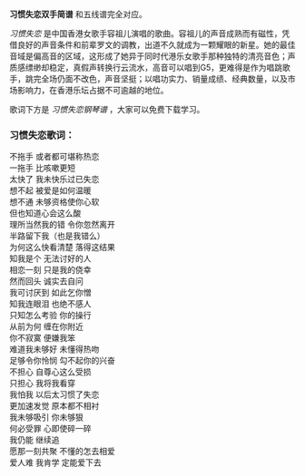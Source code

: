 

**习惯失恋双手简谱** 和五线谱完全对应。

_习惯失恋_
是中国香港女歌手容祖儿演唱的歌曲。容祖儿的声音成熟而有磁性，凭借良好的声音条件和前辈罗文的调教，出道不久就成为一颗耀眼的新星。她的最佳音域是偏高音的区域，这形成了她异于同时代港乐女歌手那种独特的清亮音色；声质感缥缈却稳定，真假声转换行云流水，高音可以唱到G5，更难得是作为唱跳歌手，跳完全场仍面不改色，声音坚挺；以唱功实力、销量成绩、经典数量，以及市场影响力，在香港乐坛占据不可逾越的地位。

歌词下方是 _习惯失恋钢琴谱_ ，大家可以免费下载学习。

### 习惯失恋歌词：

不拖手 或者都可堪称热恋  
一拖手 比咳嗽更短  
太快了 我未快乐过已失恋  
想不起 被爱是如何温暖  
想不通 未够资格使你心软  
但也知道心会这么酸  
理所当然我的错 令你忽然离开  
半路留下我（也是我错么）  
为何这么快看清楚 落得这结果  
知我是个 无法讨好的人  
相恋一刻 只是我的侥幸  
然而回头 诚实去自问  
我可讨厌到 如此乞你憎  
知我连眼泪 也绝不感人  
只知怎么考验 你的操行  
从前为何 缠在你附近  
你不寂寞 便嫌我笨  
难道我未够好 未懂得热吻  
足够令你怜悯 勾不起你的兴奋  
不担心 自尊心这么受损  
只担心 我将我看穿  
我怕我 以后太习惯了失恋  
更加速发觉 原本都不相衬  
我未够吸引 你未够狠  
何必受罪 心即使碎一碎  
我仍能 继续追  
愿那一刻共聚 不懂的怎去相爱  
爱人难 我肯学 定能爱下去

